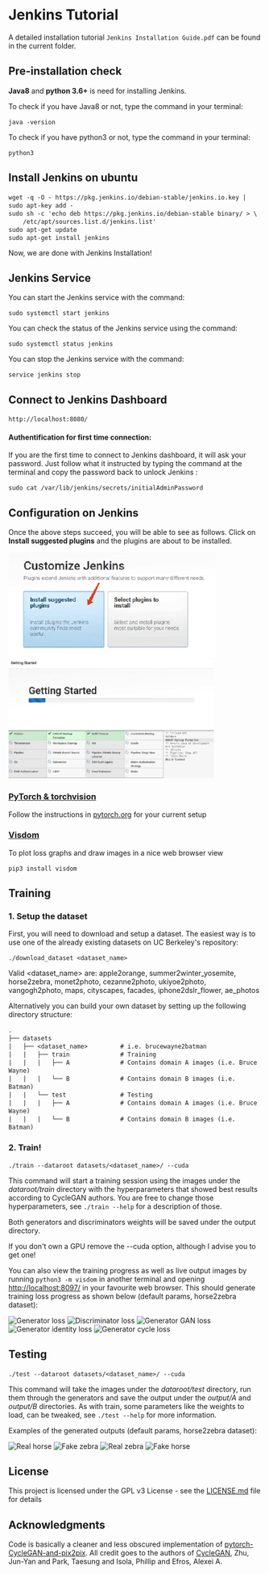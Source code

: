 # Jenkins Tutorial
A detailed installation tutorial ```Jenkins Installation Guide.pdf``` can be found in the current folder.
  
## Pre-installation check
**Java8** and **python 3.6+** is need for installing Jenkins. 

To check if you have Java8 or not, type the command in your terminal:
```
java -version
```
To check if you have python3 or not, type the command in your terminal:
```
python3
```

## Install Jenkins on ubuntu
```
wget -q -O - https://pkg.jenkins.io/debian-stable/jenkins.io.key | sudo apt-key add -
sudo sh -c 'echo deb https://pkg.jenkins.io/debian-stable binary/ > \
    /etc/apt/sources.list.d/jenkins.list'
sudo apt-get update
sudo apt-get install jenkins
```
Now, we are done with Jenkins Installation!

## Jenkins Service
You can start the Jenkins service with the command:
```
sudo systemctl start jenkins
```
You can check the status of the Jenkins service using the command:
```
sudo systemctl status jenkins
```
You can stop the Jenkins service with the command:
```
service jenkins stop
```
## Connect to Jenkins Dashboard 
```
http://localhost:8080/
```
#### Authentification for first time connection: 
If you are the first time to connect to Jenkins dashboard, it will ask your password. 
Just follow what it instructed by typing the command at the terminal and copy the password back to unlock Jenkins : 
```
sudo cat /var/lib/jenkins/secrets/initialAdminPassword
```

## Configuration on Jenkins
Once the above steps succeed, you will be able to see as follows. Click on **Install suggested plugins** and the plugins are about to be installed.

![customize jenkins](https://github.com/lineojcd/Robotics-Simulations-Optimization/blob/master/Jenkins%20tutorial/src/customize_jenkins.jpg)
![customize jenkins](https://github.com/lineojcd/Robotics-Simulations-Optimization/blob/master/Jenkins%20tutorial/src/install_plugins.png)





### [PyTorch & torchvision](http://pytorch.org/)
Follow the instructions in [pytorch.org](http://pytorch.org) for your current setup

### [Visdom](https://github.com/facebookresearch/visdom)
To plot loss graphs and draw images in a nice web browser view
```
pip3 install visdom
```

## Training
### 1. Setup the dataset
First, you will need to download and setup a dataset. The easiest way is to use one of the already existing datasets on UC Berkeley's repository:
```
./download_dataset <dataset_name>
```
Valid <dataset_name> are: apple2orange, summer2winter_yosemite, horse2zebra, monet2photo, cezanne2photo, ukiyoe2photo, vangogh2photo, maps, cityscapes, facades, iphone2dslr_flower, ae_photos

Alternatively you can build your own dataset by setting up the following directory structure:

    .
    ├── datasets                   
    |   ├── <dataset_name>         # i.e. brucewayne2batman
    |   |   ├── train              # Training
    |   |   |   ├── A              # Contains domain A images (i.e. Bruce Wayne)
    |   |   |   └── B              # Contains domain B images (i.e. Batman)
    |   |   └── test               # Testing
    |   |   |   ├── A              # Contains domain A images (i.e. Bruce Wayne)
    |   |   |   └── B              # Contains domain B images (i.e. Batman)
    
### 2. Train!
```
./train --dataroot datasets/<dataset_name>/ --cuda
```
This command will start a training session using the images under the *dataroot/train* directory with the hyperparameters that showed best results according to CycleGAN authors. You are free to change those hyperparameters, see ```./train --help``` for a description of those.

Both generators and discriminators weights will be saved under the output directory.

If you don't own a GPU remove the --cuda option, although I advise you to get one!

You can also view the training progress as well as live output images by running ```python3 -m visdom``` in another terminal and opening [http://localhost:8097/](http://localhost:8097/) in your favourite web browser. This should generate training loss progress as shown below (default params, horse2zebra dataset):

![Generator loss](https://github.com/ai-tor/PyTorch-CycleGAN/raw/master/output/loss_G.png)
![Discriminator loss](https://github.com/ai-tor/PyTorch-CycleGAN/raw/master/output/loss_D.png)
![Generator GAN loss](https://github.com/ai-tor/PyTorch-CycleGAN/raw/master/output/loss_G_GAN.png)
![Generator identity loss](https://github.com/ai-tor/PyTorch-CycleGAN/raw/master/output/loss_G_identity.png)
![Generator cycle loss](https://github.com/ai-tor/PyTorch-CycleGAN/raw/master/output/loss_G_cycle.png)

## Testing
```
./test --dataroot datasets/<dataset_name>/ --cuda
```
This command will take the images under the *dataroot/test* directory, run them through the generators and save the output under the *output/A* and *output/B* directories. As with train, some parameters like the weights to load, can be tweaked, see ```./test --help``` for more information.

Examples of the generated outputs (default params, horse2zebra dataset):

![Real horse](https://github.com/ai-tor/PyTorch-CycleGAN/raw/master/output/real_A.jpg)
![Fake zebra](https://github.com/ai-tor/PyTorch-CycleGAN/raw/master/output/fake_B.png)
![Real zebra](https://github.com/ai-tor/PyTorch-CycleGAN/raw/master/output/real_B.jpg)
![Fake horse](https://github.com/ai-tor/PyTorch-CycleGAN/raw/master/output/fake_A.png)

## License
This project is licensed under the GPL v3 License - see the [LICENSE.md](LICENSE.md) file for details

## Acknowledgments
Code is basically a cleaner and less obscured implementation of [pytorch-CycleGAN-and-pix2pix](https://github.com/junyanz/pytorch-CycleGAN-and-pix2pix). All credit goes to the authors of [CycleGAN](https://arxiv.org/abs/1703.10593), Zhu, Jun-Yan and Park, Taesung and Isola, Phillip and Efros, Alexei A.
